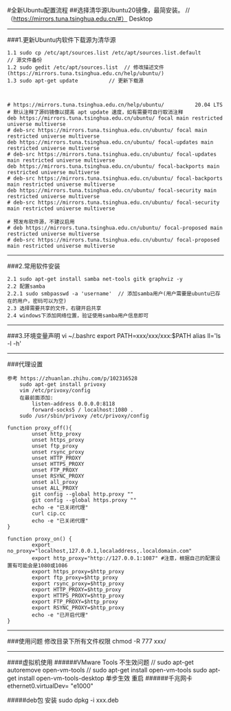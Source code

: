 #全新Ubuntu配置流程
##选择清华源Ubuntu20镜像，最简安装。 //（https://mirrors.tuna.tsinghua.edu.cn/#） Desktop

***

###1.更新Ubuntu内软件下载源为清华源

    1.1 sudo cp /etc/apt/sources.list /etc/apt/sources.list.default            // 源文件备份
    1.2 sudo gedit /etc/apt/sources.list  // 修改描述文件(https://mirrors.tuna.tsinghua.edu.cn/help/ubuntu/)
    1.3 sudo apt-get update          // 更新下载源



    # https://mirrors.tuna.tsinghua.edu.cn/help/ubuntu/          20.04 LTS 
    # 默认注释了源码镜像以提高 apt update 速度，如有需要可自行取消注释
    deb https://mirrors.tuna.tsinghua.edu.cn/ubuntu/ focal main restricted universe multiverse
    # deb-src https://mirrors.tuna.tsinghua.edu.cn/ubuntu/ focal main restricted universe multiverse
    deb https://mirrors.tuna.tsinghua.edu.cn/ubuntu/ focal-updates main restricted universe multiverse
    # deb-src https://mirrors.tuna.tsinghua.edu.cn/ubuntu/ focal-updates main restricted universe multiverse
    deb https://mirrors.tuna.tsinghua.edu.cn/ubuntu/ focal-backports main restricted universe multiverse
    # deb-src https://mirrors.tuna.tsinghua.edu.cn/ubuntu/ focal-backports main restricted universe multiverse
    deb https://mirrors.tuna.tsinghua.edu.cn/ubuntu/ focal-security main restricted universe multiverse
    # deb-src https://mirrors.tuna.tsinghua.edu.cn/ubuntu/ focal-security main restricted universe multiverse
    
    # 预发布软件源，不建议启用
    # deb https://mirrors.tuna.tsinghua.edu.cn/ubuntu/ focal-proposed main restricted universe multiverse
    # deb-src https://mirrors.tuna.tsinghua.edu.cn/ubuntu/ focal-proposed main restricted universe multiverse

***

###2.常用软件安装

    2.1 sudo apt-get install samba net-tools gitk graphviz -y
    2.2 配置samba
    2.2.1 sudo smbpasswd -a 'username'  // 添加samba用户(用户需要是ubuntu已存在的用户，密码可以为空)
    2.3 选择需要共享的文件，右键开启共享
    2.4 windows下添加网络位置，验证使用samba用户信息即可

***

###3.环境变量声明
    vi ~/.bashrc
    export PATH=xxx/xxx/xxx:$PATH
    alias ll='ls -l -h'
___
###代理设置

	参考 https://zhuanlan.zhihu.com/p/102316528
		sudo apt-get install privoxy
		vim /etc/privoxy/config
		在最前面添加:
			listen-address 0.0.0.0:8118
			forward-socks5 / localhost:1080 .
		sudo /usr/sbin/privoxy /etc/privoxy/config
	
	function proxy_off(){
			unset http_proxy
			unset https_proxy
			unset ftp_proxy
			unset rsync_proxy
			unset HTTP_PROXY
			unset HTTPS_PROXY
			unset FTP_PROXY
			unset RSYNC_PROXY
			unset all_proxy
			unset ALL_PROXY
			git config --global http.proxy ""
			git config --global https.proxy ""
			echo -e "已关闭代理"
			curl cip.cc
			echo -e "已关闭代理"
	}

	function proxy_on() {
			export no_proxy="localhost,127.0.0.1,localaddress,.localdomain.com"
			export http_proxy="http://127.0.0.1:1087" #注意，根据自己的配置设置有可能会是1080或1086
			export https_proxy=$http_proxy
			export ftp_proxy=$http_proxy
			export rsync_proxy=$http_proxy
			export HTTP_PROXY=$http_proxy
			export HTTPS_PROXY=$http_proxy
			export FTP_PROXY=$http_proxy
			export RSYNC_PROXY=$http_proxy
			echo -e "已开启代理"
	}
___
###使用问题
	修改目录下所有文件权限
	chmod -R 777 xxx/
___
####虚拟机使用
######VMware Tools 不生效问题
	// sudo apt-get autoremove open-vm-tools
	// sudo apt-get install open-vm-tools
	sudo apt-get install open-vm-tools-desktop 单步生效
	重启
######千兆网卡
	ethernet0.virtualDev= "e1000"


#####deb包 安装
	sudo dpkg -i xxx.deb
